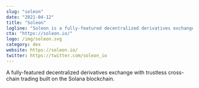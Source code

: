 ```yaml
---
slug: "soleon"
date: "2021-04-12"
title: "Soleon"
logline: "Soleon is a fully-featured decentralized derivatives exchange with trustless cross-chain trading built on the Solana blockchain. Powered by ProjectSerum."
cta: "https://soleon.io/"
logo: /img/soleon.svg
category: dex
website: https://soleon.io/
twitter: https://twitter.com/soleon_io
---
```


A fully-featured decentralized derivatives exchange with trustless cross-chain trading built on the Solana blockchain.

